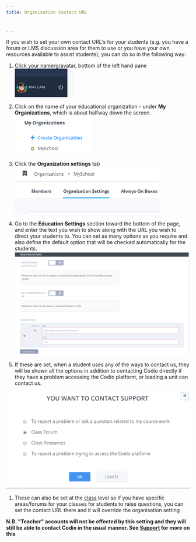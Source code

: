 ```yaml
---
title: Organisation Contact URL


---
```


If you wish to set your own contact URL's for your students (e.g. you have a forum or LMS discussion area for them to use or you have your own resources available to assist students), you can do so in the following way:

1. Click your name/gravatar, bottom of the left hand pane
![profile](/img/class_administration/profilepic.png)

1. Click on the name of your  educational organization - under **My Organizations**, which is about halfway down the screen.
![organisation](/img/class_administration/addteachers/myschoolorg.png)

1. Click the **Organization settings** tab
![organisation settings](/img/manage_organization/orgsettingstab.png)

1. Go to the **Education Settings** section toward the  bottom of the page, and enter the text you wish to show along with the URL you wish to direct your students to. You can set as many options as you require and also define the default option that will be checked automatically for the students.
![organisation contact url](/img/manage_organization/org_releasegrades.png)

1. If these are set, when a student uses any of the ways to contact us, they will be shown all the options in addition to contacting Codio directly if they have a problem accessing the Codio platform, or loading a unit can contact us.

![Student options](/img/manage_organization/studentoptions.png)

1. These can also be set at the [class](/classes/classmanagement/classcontacturl) level so if you have specific areas/forums for your classes for students to raise questions, you can set the contact URL there and it will override the organisation setting

**N.B. "Teacher" accounts will not be effected by this setting and they will still be able to contact Codio in the usual manner. See [Support](/dashboard/support/) for more on this**
